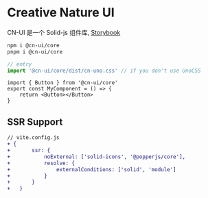 # Creative Nature UI

CN-UI 是一个 Solid-js 组件库, [Storybook](https://cn-ui.netlify.app/)

```sh
npm i @cn-ui/core
pnpm i @cn-ui/core
```

```js
// entry
import '@cn-ui/core/dist/cn-uno.css' // if you don't use UnoCSS
```

```tsx
import { Button } from '@cn-ui/core'
export const MyComponent = () => {
    return <Button></Button>
}
```

## SSR Support

```diff
// vite.config.js
+ {
+       ssr: {
+           noExternal: ['solid-icons', '@popperjs/core'],
+           resolve: {
+               externalConditions: ['solid', 'module']
+           }
+       }
+   }
```

